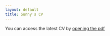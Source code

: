 ```yaml
---
layout: default
title: Sunny's CV
---
```

You can access the latest CV by [opening the pdf]({{site.url}}/cv/static/SunnyMiglani2020CV.pdf)
